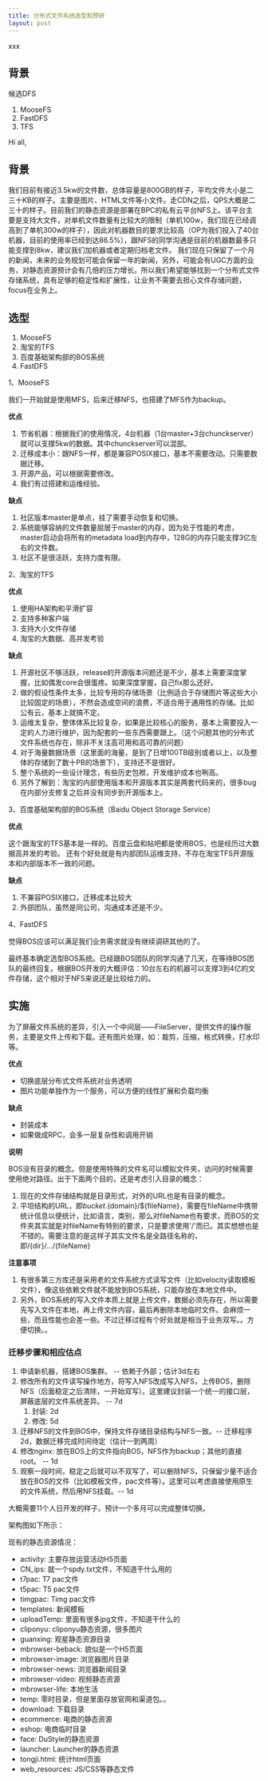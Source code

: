 ```yaml
---
title: 分布式文件系统选型和预研
layout: post
---
```


xxx

背景
---

候选DFS

1. MooseFS
2. FastDFS
3. TFS



Hi all, 

背景
----

我们目前有接近3.5kw的文件数，总体容量是800GB的样子，平均文件大小是二三十KB的样子。主要是图片、HTML文件等小文件。走CDN之后，QPS大概是二三十的样子。目前我们的静态资源是部署在BPC的私有云平台NFS上。该平台主要是支持大文件，对单机文件数量有比较大的限制（单机100w，我们现在已经调高到了单机300w的样子），因此对机器数目的要求比较高（OP为我们投入了40台机器，目前的使用率已经到达86.5%），跟NFS的同学沟通是目前的机器数最多只能支撑到8kw，建议我们加机器或者定期归档老文件。
我们现在只保留了一个月的新闻，未来的业务规划可能会保留一年的新闻，另外，可能会有UGC方面的业务，对静态资源预计会有几倍的压力增长。所以我们希望能够找到一个分布式文件存储系统，具有足够的稳定性和扩展性，让业务不需要去担心文件存储问题，focus在业务上。

选型
----

1. MooseFS
2. 淘宝的TFS
3. 百度基础架构部的BOS系统
4. FastDFS


1、MooseFS

我们一开始就是使用MFS，后来迁移NFS，也搭建了MFS作为backup。

**优点**

1. 节省机器：根据我们的使用情况，4台机器（1台master+3台chunckserver）就可以支撑5kw的数据。其中chunckserver可以混部。
2. 迁移成本小：跟NFS一样，都是兼容POSIX接口，基本不需要改动。只需要数据迁移。
3. 开源产品，可以根据需要修改。
4. 我们有过搭建和运维经验。

**缺点**

1. 社区版本master是单点，挂了需要手动恢复和切换。
2. 系统能够容纳的文件数量屈居于master的内存，因为处于性能的考虑，master启动会将所有的metadata load到内存中，128G的内存只能支撑3亿左右的文件数。
3. 社区不是很活跃，支持力度有限。

2、淘宝的TFS

**优点**

1. 使用HA架构和平滑扩容
2. 支持多种客户端
3. 支持大小文件存储
4. 淘宝的大数据、高并发考验

**缺点**

1. 开源社区不够活跃，release的开源版本问题还是不少，基本上需要深度掌握，比如偶发core会很蛋疼。如果深度掌握，自己fix那么还好。
2. 做的假设性条件太多，比较专用的存储场景（比例适合于存储图片等这些大小比较固定的场景），不然会造成空间的浪费，不适合用于通用性的存储。比如公有云，基本上就搞不定。
3. 运维太复杂，整体体系比较复杂，如果是比较核心的服务，基本上需要投入一定的人力进行维护，因为配套的一些东西需要跟上。（这个问题其他的分布式文件系统也存在，除非不关注高可用和高可靠的问题）
4. 对于海量数据场景（这里面的海量，是到了日增100TB级别或者以上，以及整体的存储到了数十PB的场景下），支持还不是很好。
5. 整个系统的一些设计理念，有些历史包袱，开发维护成本也咧高。
6. 另外了解到：淘宝的内部使用版本和开源版本其实是两套代码来的，很多bug在内部分支修复之后并没有同步到开源版本上。


3、百度基础架构部的BOS系统（Baidu Object Storage Service）

**优点**

这个跟淘宝的TFS基本是一样的。百度云盘和帖吧都是使用BOS，也是经历过大数据高并发的考验。
还有个好处就是有内部团队运维支持，不存在淘宝TFS开源版本和内部版本不一致的问题。


**缺点**

1. 不兼容POSIX接口，迁移成本比较大
2. 外部团队，虽然是同公司，沟通成本还是不少。

4、FastDFS

觉得BOS应该可以满足我们业务需求就没有继续调研其他的了。


最终基本确定选型BOS系统。已经跟BOS团队的同学沟通了几天，在等待BOS团队的最终回复。根据BOS开发的大概评估：10台左右的机器可以支撑3到4亿的文件存储，这个相对于NFS来说还是比较给力的。


实施
---

为了屏蔽文件系统的差异，引入一个中间层——FileServer，提供文件的操作服务，主要是文件上传和下载。还有图片处理，如：裁剪，压缩，格式转换，打水印等。

**优点**

* 切换底层分布式文件系统对业务透明
* 图片功能单独作为一个服务，可以方便的线性扩展和负载均衡

**缺点**

* 封装成本
* 如果做成RPC，会多一层复杂性和调用开销


**说明**

BOS没有目录的概念。但是使用特殊的文件名可以模拟文件夹，访问的时候需要使用绝对路径。出于下面两个目的，还是考虑引入目录的概念：

1. 现在的文件存储结构就是目录形式，对外的URL也是有目录的概念。
2. 平坦结构的URL，即${bucket}.${domain}/${fileName}，需要在fileName中携带统计信息以便统计，比如语言，类别，那么对fileName也有要求，而BOS的文件夹其实就是对fileName有特别的要求，只是要求使用'/'而已。其实想想也是不错的。需要注意的是这样子其实文件名是全路径名称的，即/{dir}/.../{fileName}

**注意事项**

1. 有很多第三方库还是采用老的文件系统方式读写文件（比如velocity读取模板文件），像这些依赖文件就不能放到BOS系统，只能存放在本地文件中。
2. 另外，BOS系统的写入文件本质上就是上传文件，数据必须先存在，所以需要先写入文件在本地，再上传文件内容，最后再删除本地临时文件。会麻烦一些，而且性能也会差一些。不过迁移过程有个好处就是相当于业务双写。。方便切换。。


### 迁移步骤和相应估点

1. 申请新机器，搭建BOS集群。 -- 依赖于外部；估计3d左右
2. 修改所有的文件读写操作地方，将写入NFS改成写入NFS，上传BOS，删除NFS（后面稳定之后清除，一开始双写）。这里建议封装一个统一的接口层，屏蔽底层的文件系统差异。 -- 7d
	1. 封装: 2d
	2. 修改: 5d
3. 迁移NFS的文件到BOS中，保持文件存储目录结构与NFS一致。-- 迁移程序2d，数据迁移完成时间待定（估计一到两周）
4. 修改nginx: 放在BOS上的文件指向BOS，NFS作为backup；其他的直接root。 -- 1d
5. 观察一段时间，稳定之后就可以不双写了，可以删除NFS，只保留少量不适合放在BOS的文件（比如模板文件，pac文件等）。这里可以考虑直接使用原生的文件系统，然后用NFS挂载。-- 1d

大概需要11个人日开发的样子。预计一个多月可以完成整体切换。


架构图如下所示：




现有的静态资源情况：

- activity: 主要存放运营活动H5页面
- CN_ips: 就一个spdy.txt文件，不知道干什么用的
- t7pac: T7 pac文件
- t5pac: T5 pac文件
- timgpac: Timg pac文件
- templates: 新闻模板
- uploadTemp: 里面有很多jpg文件，不知道干什么的
- cliponyu: cliponyu静态资源，很多图片
- guanxing: 观星静态资源目录
- mbrowser-beback: 貌似是一个H5页面
- mbrowser-image: 浏览器图片目录
- mbrowser-news: 浏览器新闻目录
- mbrowser-video: 视频静态资源
- mbrowser-life: 本地生活
- temp: 零时目录，但是里面存放官网和渠道包。。
- download: 下载目录
- ecommerce: 电商的静态资源
- eshop: 电商临时目录
- face: DuStyle的静态资源
- launcher: Launcher的静态资源
- tongji.html: 统计html页面
- web_resources: JS/CSS等静态文件

